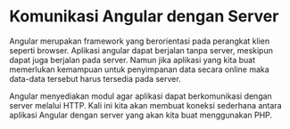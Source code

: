 # Komunikasi Angular dengan Server

Angular merupakan framework yang berorientasi pada perangkat klien seperti browser. Aplikasi angular dapat berjalan tanpa server, meskipun dapat juga berjalan pada server. Namun jika aplikasi yang kita buat memerlukan kemampuan untuk penyimpanan data secara online maka data-data tersebut harus tersedia pada server.

Angular menyediakan modul agar aplikasi dapat berkomunikasi dengan server melalui HTTP. Kali ini kita akan membuat koneksi sederhana antara aplikasi Angular dengan server yang akan kita buat menggunakan PHP.